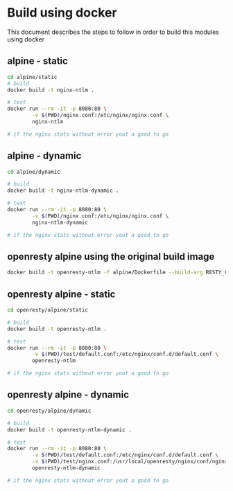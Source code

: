# Build using docker

This document describes the steps to follow in order to build this modules using docker 

## alpine - static

```bash
cd alpine/static 
# build
docker build -t nginx-ntlm .

# test 
docker run --rm -it -p 8080:80 \
        -v $(PWD)/nginx.conf:/etc/nginx/nginx.conf \
        nginx-ntlm

# if the nginx stats without error yout a good to go
```

## alpine - dynamic 

```bash
cd alpine/dynamic

# build 
docker build -t nginx-ntlm-dynamic .

# test
docker run --rm -it -p 8080:80 \
        -v $(PWD)/nginx.conf:/etc/nginx/nginx.conf \
        nginx-ntlm-dynamic

# if the nginx stats without error yout a good to go
```

## openresty alpine using the original build image

```bash
docker build -t openresty-ntlm -f alpine/Dockerfile --build-arg RESTY_CONFIG_OPTIONS_MORE="--add-module=../nginx-ntlm-module" --build-arg RESTY_EVAL_PRE_CONFIGURE="curl -L https://github.com/gabihodoroaga/nginx-ntlm-module/archive/refs/tags/v1.19.3-beta.1.tar.gz -o nginx-ntlm-module.tar.gz && tar -xvzf nginx-ntlm-module.tar.gz && mv nginx-ntlm-module-1.19.3-beta.1 nginx-ntlm-module" https://github.com/openresty/docker-openresty.git
```

## openresty alpine - static

```bash
cd openresty/alpine/static

# build
docker build -t openresty-ntlm .

# test
docker run --rm -it -p 8080:80 \
        -v $(PWD)/test/default.conf:/etc/nginx/conf.d/default.conf \
        openresty-ntlm

# if the nginx stats without error yout a good to go
```

## openresty alpine - dynamic

```bash
cd openresty/alpine/dynamic

# build
docker build -t openresty-ntlm-dynamic .

# test
docker run --rm -it -p 8080:80 \
        -v $(PWD)/test/default.conf:/etc/nginx/conf.d/default.conf \
        -v $(PWD)/test/nginx.conf:/usr/local/openresty/nginx/conf/nginx.conf \
        openresty-ntlm-dynamic

# if the nginx stats without error yout a good to go
```

